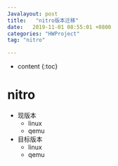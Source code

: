 ```yaml
---
Javalayout: post
title:   "nitro版本迁移"
date:   2019-11-01 08:55:01 +0800
categories: "HWProject"
tag: "nitro"

---
```


* content
{:toc}




# nitro

* 现版本
  * linux
  * qemu
* 目标版本
  * linux
  * qemu
